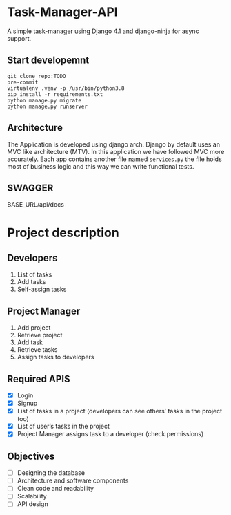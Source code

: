 # Task-Manager-API

A simple task-manager using Django 4.1 and django-ninja for async support.

## Start developemnt

```
git clone repo:TODO
pre-commit
virtualenv .venv -p /usr/bin/python3.8
pip install -r requirements.txt
python manage.py migrate
python manage.py runserver
```

## Architecture

The Application is developed using django arch. Django by default uses an MVC like architecture (MTV).
In this application we have followed MVC more accurately. Each app contains another file named `services.py` the file holds most of business logic and this way we can write functional tests.

## SWAGGER

BASE_URL/api/docs

# Project description

## Developers

1. List of tasks
2. Add tasks
3. Self-assign tasks

## Project Manager

1. Add project
2. Retrieve project
3. Add task
4. Retrieve tasks
5. Assign tasks to developers

## Required APIS

- [x] Login
- [x] Signup
- [x] List of tasks in a project (developers can see others’ tasks in the project too)
- [x] List of user’s tasks in the project
- [x] Project Manager assigns task to a developer (check permissions)

## Objectives

- [ ] Designing the database
- [ ] Architecture and software components
- [ ] Clean code and readability
- [ ] Scalability
- [ ] API design

